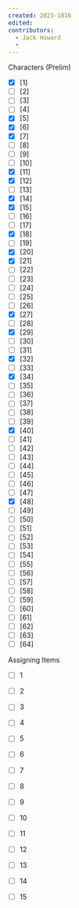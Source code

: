 ```yaml
---
created: 2023-1016
edited:
contributors:
  - Jack Howard
  - 
---
```


Characters (Prelim)
- [x] [1]
- [ ] [2]
- [ ] [3]
- [ ] [4]
- [x] [5]
- [x] [6]
- [x] [7]
- [ ] [8]
- [ ] [9]
- [ ] [10]
- [x] [11]
- [x] [12]
- [ ] [13]
- [x] [14]
- [x] [15]
- [ ] [16]
- [ ] [17]
- [x] [18]
- [ ] [19]
- [x] [20]
- [x] [21]
- [ ] [22]
- [ ] [23]
- [ ] [24]
- [ ] [25]
- [ ] [26]
- [x] [27]
- [ ] [28]
- [x] [29]
- [ ] [30]
- [ ] [31]
- [x] [32]
- [ ] [33]
- [x] [34]
- [ ] [35]
- [ ] [36]
- [ ] [37]
- [ ] [38]
- [ ] [39]
- [x] [40]
- [ ] [41]
- [ ] [42]
- [ ] [43]
- [ ] [44]
- [ ] [45]
- [ ] [46]
- [ ] [47]
- [x] [48]
- [ ] [49]
- [ ] [50]
- [ ] [51]
- [ ] [52]
- [ ] [53]
- [ ] [54]
- [ ] [55]
- [ ] [56]
- [ ] [57]
- [ ] [58]
- [ ] [59]
- [ ] [60]
- [ ] [61]
- [ ] [62]
- [ ] [63]
- [ ] [64]

Assigning Items
- [ ] 1
- [ ] 2
- [ ] 3
- [ ] 4
- [ ] 5
- [ ] 6
- [ ] 7
- [ ] 8
- [ ] 9
- [ ] 10
- [ ] 11
- [ ] 12
- [ ] 13
- [ ] 14
- [ ] 15

